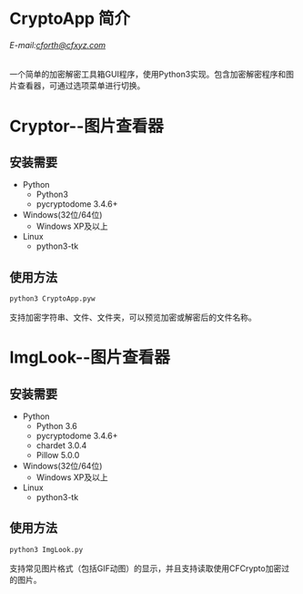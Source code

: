 # CryptoApp 简介

###### E-mail:cforth@cfxyz.com

一个简单的加密解密工具箱GUI程序，使用Python3实现。包含加密解密程序和图片查看器，可通过选项菜单进行切换。

Cryptor--图片查看器
=====================

## 安装需要

* Python
    * Python3
    * pycryptodome 3.4.6+
* Windows(32位/64位)
    * Windows XP及以上
* Linux
    * python3-tk
    
## 使用方法

```bash
python3 CryptoApp.pyw
```
支持加密字符串、文件、文件夹，可以预览加密或解密后的文件名称。


ImgLook--图片查看器
=====================

## 安装需要

* Python
    * Python 3.6
    * pycryptodome 3.4.6+
    * chardet 3.0.4
    * Pillow 5.0.0
* Windows(32位/64位)
    * Windows XP及以上
* Linux
    * python3-tk
    
## 使用方法

```bash
python3 ImgLook.py
```
支持常见图片格式（包括GIF动图）的显示，并且支持读取使用CFCrypto加密过的图片。
